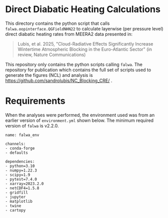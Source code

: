 # Direct Diabatic Heating Calculations

This directory contains the python script that calls `falwa.oopinterface.QGFieldNHN22` to calculate layerwise (per pressure level) direct diabatic heating rates from MEERA2 data presented in:

> Lubis, et al. 2025, "Cloud-Radiative Effects Significantly Increase Wintertime Atmospheric Blocking in the Euro-Atlantic Sector" (in review, Nature Communications)

This repository only contains the python scripts calling `falwa`. The repository for publication which contains the full set of scripts used to generate the figures (NCL) and analysis is https://github.com/sandrolubis/NC_Blocking_CRE/ .

# Requirements

When the analyses were performed, the environment used was from an earlier version of `environment.yml` shown below. The minimum required version of `falwa` is v2.2.0.

```
name: falwa_env

channels:
- conda-forge
- defaults

dependencies:
- python=3.10
- numpy=1.22.3
- scipy=1.9
- pytest=7.4.0
- xarray=2023.2.0
- netCDF4=1.5.8
- gridfill
- jupyter
- matplotlib
- twine
- cartopy
```

